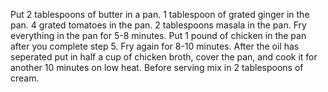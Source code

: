 Put 2 tablespoons of butter in a pan.
1 tablespoon of grated ginger in the pan.
4 grated tomatoes in the pan.
2 tablespoons masala in the pan.
Fry everything in the pan for 5-8 minutes.
Put 1 pound of chicken in the pan after you complete step 5.
Fry again for 8-10 minutes. After the oil has seperated put in half a cup of chicken broth, cover the pan, and cook it for another 10 minutes on low heat.
Before serving mix in 2 tablespoons of cream.